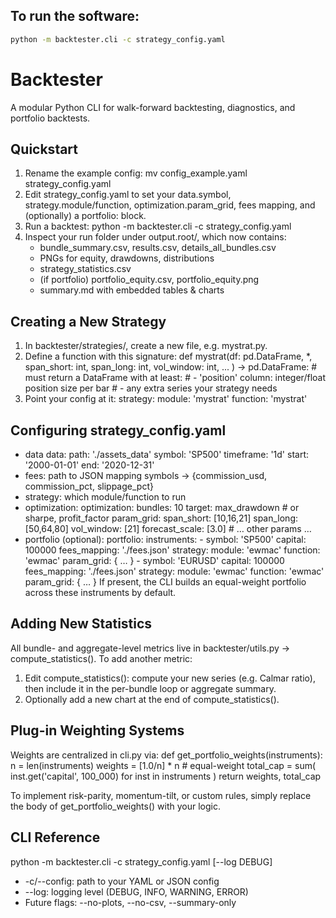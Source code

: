 ## To run the software: 
   ```bash
python -m backtester.cli -c strategy_config.yaml
```

# Backtester

A modular Python CLI for walk-forward backtesting, diagnostics, and portfolio backtests.


## Quickstart

1. Rename the example config:
   mv config_example.yaml strategy_config.yaml
2. Edit strategy_config.yaml to set your data.symbol, strategy.module/function, optimization.param_grid, fees mapping, and (optionally) a portfolio: block.
3. Run a backtest:
   python -m backtester.cli -c strategy_config.yaml
4. Inspect your run folder under output.root/, which now contains:
   - bundle_summary.csv, results.csv, details_all_bundles.csv
   - PNGs for equity, drawdowns, distributions
   - strategy_statistics.csv
   - (if portfolio) portfolio_equity.csv, portfolio_equity.png
   - summary.md with embedded tables & charts

## Creating a New Strategy

1. In backtester/strategies/, create a new file, e.g. mystrat.py.
2. Define a function with this signature:
   def mystrat(df: pd.DataFrame, *, span_short: int, span_long: int, vol_window: int, ... ) -> pd.DataFrame:
       # must return a DataFrame with at least:
       #   - 'position' column: integer/float position size per bar
       #   - any extra series your strategy needs
3. Point your config at it:
   strategy:
     module: 'mystrat'
     function: 'mystrat'

## Configuring strategy_config.yaml

- data
  data:
    path:       './assets_data'
    symbol:     'SP500'
    timeframe:  '1d'
    start:      '2000-01-01'
    end:        '2020-12-31'
- fees: path to JSON mapping symbols -> {commission_usd, commission_pct, slippage_pct}
- strategy: which module/function to run
- optimization:
  optimization:
    bundles:    10
    target:     max_drawdown   # or sharpe, profit_factor
    param_grid:
      span_short:     [10,16,21]
      span_long:      [50,64,80]
      vol_window:     [21]
      forecast_scale: [3.0]
      # … other params …
- portfolio (optional):
  portfolio:
    instruments:
      - symbol:       'SP500'
        capital:      100000
        fees_mapping: './fees.json'
        strategy:
          module:    'ewmac'
          function:  'ewmac'
        param_grid: { … }
      - symbol:       'EURUSD'
        capital:      100000
        fees_mapping: './fees.json'
        strategy:
          module:    'ewmac'
          function:  'ewmac'
        param_grid: { … }
  If present, the CLI builds an equal-weight portfolio across these instruments by default.

## Adding New Statistics

All bundle- and aggregate-level metrics live in backtester/utils.py -> compute_statistics(). To add another metric:

1. Edit compute_statistics(): compute your new series (e.g. Calmar ratio), then include it in the per-bundle loop or aggregate summary.
2. Optionally add a new chart at the end of compute_statistics().

## Plug-in Weighting Systems

Weights are centralized in cli.py via:
def get_portfolio_weights(instruments):
    n = len(instruments)
    weights = [1.0/n] * n         # equal-weight
    total_cap = sum(
        inst.get('capital', 100_000)
        for inst in instruments
    )
    return weights, total_cap

To implement risk-parity, momentum-tilt, or custom rules, simply replace the body of get_portfolio_weights() with your logic.

## CLI Reference

python -m backtester.cli -c strategy_config.yaml [--log DEBUG]
- -c/--config: path to your YAML or JSON config
- --log: logging level (DEBUG, INFO, WARNING, ERROR)
- Future flags: --no-plots, --no-csv, --summary-only

